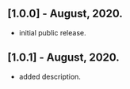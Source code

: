 ## [1.0.0] - August, 2020.
  - initial public release.
## [1.0.1] - August, 2020.
  - added description.